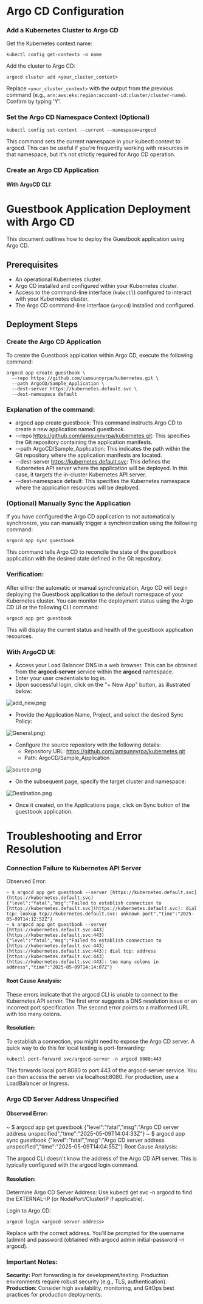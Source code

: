 # Argo CD Configuration
### Add a Kubernetes Cluster to Argo CD
Get the Kubernetes context name:
 ```
 kubectl config get-contexts -o name
 ```
Add the cluster to Argo CD:
 ```
 argocd cluster add <your_cluster_context>
 ```

 Replace `<your_cluster_context>` with the output from the previous command (e.g.,  `arn:aws:eks:region:account-id:cluster/cluster-name`).  Confirm by typing 'Y'.
### Set the Argo CD Namespace Context (Optional)

```
kubectl config set-context --current --namespace=argocd
```

This command sets the current namespace in your kubectl context to argocd. This can be useful if you're frequently working with resources in that namespace, but it's not strictly required for Argo CD operation.

### Create an Argo CD Application

#### With ArgoCD CLI:

# Guestbook Application Deployment with Argo CD

This document outlines how to deploy the Guestbook application using Argo CD.

## Prerequisites

* An operational Kubernetes cluster.
* Argo CD installed and configured within your Kubernetes cluster.
* Access to the command-line interface (`kubectl`) configured to interact with your Kubernetes cluster.
* The Argo CD command-line interface (`argocd`) installed and configured.

## Deployment Steps

### Create the Argo CD Application

To create the Guestbook application within Argo CD, execute the following command:

```
argocd app create guestbook \
  --repo https://github.com/iamsunnyrpa/kubernetes.git \
  --path ArgoCD/Sample_Application \
  --dest-server https://kubernetes.default.svc \
  --dest-namespace default
```
### Explanation of the command:

* argocd app create guestbook: This command instructs Argo CD to create a new application named guestbook.
* --repo https://github.com/iamsunnyrpa/kubernetes.git: This specifies the Git repository containing the application manifests.
* --path ArgoCD/Sample_Application: This indicates the path within the Git repository where the application manifests are located.
* --dest-server https://kubernetes.default.svc: This defines the Kubernetes API server where the application will be deployed. In this case, it targets the in-cluster Kubernetes API server.
* --dest-namespace default: This specifies the Kubernetes namespace where the application resources will be deployed.
### (Optional) Manually Sync the Application
If you have configured the Argo CD application to not automatically synchronize, you can manually trigger a synchronization using the following command:


```
argocd app sync guestbook
```

This command tells Argo CD to reconcile the state of the guestbook application with the desired state defined in the Git repository.

### Verification:
After either the automatic or manual synchronization, Argo CD will begin deploying the Guestbook application to the default namespace of your Kubernetes cluster. You can monitor the deployment status using the Argo CD UI or the following CLI command:


```
argocd app get guestbook
```
This will display the current status and health of the guestbook application resources.

### With ArgoCD UI:

* Access your Load Balancer DNS in a web browser. This can be obtained from the **argocd-server** service within the **argocd** namespace.
* Enter your user credentials to log in.
* Upon successful login, click on the "+ New App" button, as illustrated below:

![add_new.png](ArgoCD/images/add_new.png)
* Provide the Application Name, Project, and select the desired Sync Policy:

![General.png)](ArgoCD/images/General.png)
* Configure the source repository with the following details:
  - Repository URL: https://github.com/iamsunnyrpa/kubernetes.git
  - Path: ArgoCD/Sample_Application

![source.png](ArgoCD/images/source.png)
* On the subsequent page, specify the target cluster and namespace:

![Destination.png](https://github.com/iamsunnyrpa/kubernetes/blob/main/ArgoCD/images/Destination.png)

* Once it created, on the Applications page, click on Sync button of the guestbook application.



# Troubleshooting and Error Resolution
### Connection Failure to Kubernetes API Server
Observed Error:

```
~ $ argocd app get guestbook --server [https://kubernetes.default.svc](https://kubernetes.default.svc)
{"level":"fatal","msg":"Failed to establish connection to [https://kubernetes.default.svc](https://kubernetes.default.svc): dial tcp: lookup tcp///kubernetes.default.svc: unknown port","time":"2025-05-09T14:12:52Z"}
~ $ argocd app get guestbook --server [https://kubernetes.default.svc:443](https://kubernetes.default.svc:443)
{"level":"fatal","msg":"Failed to establish connection to [https://kubernetes.default.svc:443](https://kubernetes.default.svc:443): dial tcp: address [https://kubernetes.default.svc:443](https://kubernetes.default.svc:443): too many colons in address","time":"2025-05-09T14:14:07Z"}
```

#### Root Cause Analysis:

These errors indicate that the argocd CLI is unable to connect to the Kubernetes API server. The first error suggests a DNS resolution issue or an incorrect port specification. The second error points to a malformed URL with too many colons.

#### Resolution:

To establish a connection, you might need to expose the Argo CD server.  A quick way to do this for local testing is port-forwarding:

```
kubectl port-forward svc/argocd-server -n argocd 8080:443
```

This forwards local port 8080 to port 443 of the argocd-server service. You can then access the server via localhost:8080.  For production, use a LoadBalancer or Ingress.

### Argo CD Server Address Unspecified

#### Observed Error:

~ $ argocd app get guestbook
{"level":"fatal","msg":"Argo CD server address unspecified","time":"2025-05-09T14:04:33Z"}
~ $ argocd app sync guestbook
{"level":"fatal","msg":"Argo CD server address unspecified","time":"2025-05-09T14:04:55Z"}
Root Cause Analysis:

The argocd CLI doesn't know the address of the Argo CD API server.  This is typically configured with the argocd login command.

#### Resolution:

Determine Argo CD Server Address: Use kubectl get svc -n argocd to find the EXTERNAL-IP (or NodePort/ClusterIP if applicable).

Login to Argo CD:


```
argocd login <argocd-server-address>
```

Replace <argocd-server-address> with the correct address. You'll be prompted for the username (admin) and password (obtained with argocd admin initial-password -n argocd).

### Important Notes:

**Security:** Port forwarding is for development/testing. Production environments require robust security (e.g., TLS, authentication).
**Production:** Consider high availability, monitoring, and GitOps best practices for production deployments.